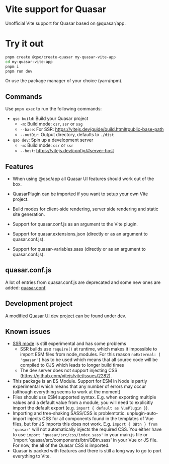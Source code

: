 # Vite support for Quasar

Unofficial Vite support for Quasar based on @quasar/app.

# Try it out
```bash
pnpm create @qso/create-quasar my-quasar-vite-app
cd my-quasar-vite-app
pnpm i
pnpm run dev
```
Or use the package manager of your choice (yarn/npm).

## Commands

Use `pnpm exec` to run the following commands:

- `qso build`: Build your Quasar project
  - `-m`: Build mode: `csr`, `ssr` or `ssg`
  - `--base`: For SSR: https://vitejs.dev/guide/build.html#public-base-path
  - `--outDir`: Output directory, defaults to `./dist`
- `qso dev`: Spin up a development server
  - `-m`: Build mode: `csr` or `ssr`
  - `--host`: https://vitejs.dev/config/#server-host

## Features

- When using @qso/app all Quasar UI features should work out of the box.
- QuasarPlugin can be imported if you want to setup your own Vite project.

- Build modes for client-side rendering, server side rendering and static site generation.
- Support for quasar.conf.js as an argument to the Vite plugin.
- Support for quasar.extensions.json (directly or as an argument to quasar.conf.js).
- Support for quasar-variables.sass (directly or as an argument to quasar.conf.js).
## quasar.conf.js

A lot of entries from quasar.conf.js are deprecated and some new ones are added: [quasar.conf](packages/app/src/quasar-conf-file.ts)

## Development project

A modified [Quasar UI dev project](https://github.com/quasarframework/quasar/tree/dev/ui/dev) can be found under [dev](./dev).

## Known issues

- [SSR mode](https://vitejs.dev/guide/ssr.html) is still experimental and has some problems
  - SSR builds use `require()` at runtime, which makes it impossible to import ESM files from node_modules. For this reason `noExternal: [ 'quasar']` has to be used which means that all source code will be compiled to CJS which leads to longer build times
  - The dev server does not support injecting CSS (https://github.com/vitejs/vite/issues/2282).
- This package is an ES Module. Support for ESM in Node is partly experimental which means that any number of errors may occur (although everything seems to work at the moment)
- Files should use ESM supported syntax. E.g. when exporting multiple values and a default value from a module, you will need to explicitly import the default export (e.g. `import { default as VuePlugin }`).
- Importing and tree-shaking SASS/CSS is problemtatic. unplugin-auto-import injects CSS for all components found in the templates of Vue files, but for JS imports this does not work. E.g. `import { QBtn } from 'quasar'` will not automatically injects the required CSS. You either have to use
  `import 'quasar/src/css/index.sass'` in your main.js file or `import 'quasar/src/components/btn/QBtn.sass' in your Vue or JS file.
  For now, the all of the Quasar CSS is imported.
- Quasar is packed with features and there is still a long way to go to port everything to Vite.
